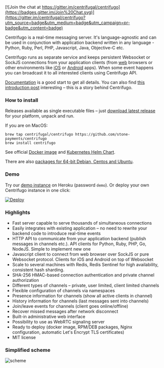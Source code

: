 [![Join the chat at https://gitter.im/centrifugal/centrifugo](https://badges.gitter.im/Join%20Chat.svg)](https://gitter.im/centrifugal/centrifugo?utm_source=badge&utm_medium=badge&utm_campaign=pr-badge&utm_content=badge)

Centrifugo is a real-time messaging server. It's language-agnostic and can be used in conjunction with application backend written in any language - Python, Ruby, Perl, PHP, Javascript, Java, Objective-C etc.

Centrifugo runs as separate service and keeps persistent Websocket or SockJS connections from your application clients (from [web](https://github.com/centrifugal/centrifuge-js) browsers or other environments like [iOS](https://github.com/centrifugal/centrifuge-ios) or [Android](https://github.com/centrifugal/centrifuge-android) apps). When some event happens you can broadcast it to all interested clients using Centrifugo API.

[Documentation](http://fzambia.gitbooks.io/centrifugal/content/) is a good start to get all details. You can also find [this introduction post](https://medium.com/@fzambia/four-years-in-centrifuge-ce7a94e8b1a8) interesting – this is a story behind Centrifugo.

### How to install

Releases available as single executable files – just [download latest release](https://github.com/stone-payments/centrifugo/releases) for your platform, unpack and run.

If you are on MacOS:

```
brew tap centrifugal/centrifugo https://github.com/stone-payments/centrifugo
brew install centrifugo
```

See official [Docker image](https://hub.docker.com/r/centrifugo/centrifugo/) and [Kubernetes Helm Chart](https://github.com/kubernetes/charts/tree/master/stable/centrifugo).

There are also [packages for 64-bit Debian, Centos and Ubuntu](https://packagecloud.io/FZambia/centrifugo).

### Demo

Try our [demo instance](https://centrifugo.herokuapp.com/) on Heroku (password `demo`). Or deploy your own Centrifugo instance in one click:

[![Deploy](https://www.herokucdn.com/deploy/button.png)](https://heroku.com/deploy?template=https://github.com/stone-payments/centrifugo)

### Highlights

* Fast server capable to serve thousands of simultaneous connections
* Easily integrates with existing application – no need to rewrite your backend code to introduce real-time events
* HTTP API to communicate from your application backend (publish messages in channels etc.). API clients for Python, Ruby, PHP, Go, NodeJS. Simple to implement new one
* Javascript client to connect from web browser over SockJS or pure Websocket protocol. Clients for iOS and Android on top of Websocket
* Scale to several machines with Redis, Redis Sentinel for high availability, consistent hash sharding.
* SHA-256 HMAC-based connection authentication and private channel authorization
* Different types of channels – private, user limited, client limited channels
* Flexible configuration of channels via namespaces
* Presence information for channels (show all active clients in channel)
* History information for channels (last messages sent into channels)
* Join/leave events for channels (client goes online/offline)
* Recover missed messages after network disconnect
* Built-in administrative web interface
* Possibility to use as WebRTC signaling server
* Ready to deploy (docker image, RPM/DEB packages, Nginx configuration, automatic Let's Encrypt TLS certificates)
* MIT license

### Simplified scheme

![scheme](https://raw.githubusercontent.com/centrifugal/documentation/master/assets/images/scheme.png)
